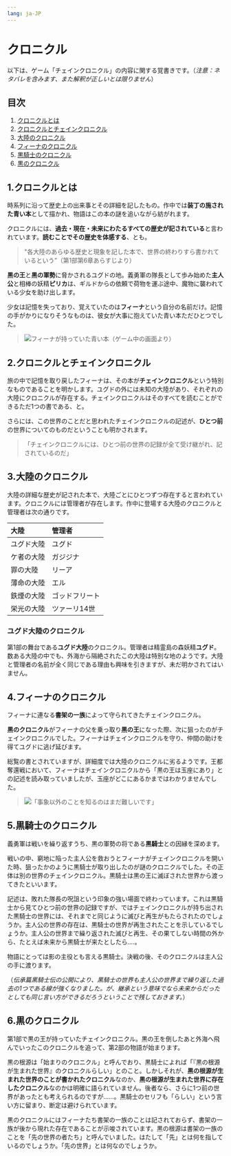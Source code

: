 ```yaml
---
lang: ja-JP
---
```


# クロニクル


以下は、ゲーム「チェインクロニクル」の内容に関する覚書きです。（*注意：ネタバレを含みます、また解釈が正しいとは限りません*）




目次
----------------------------------------------------

1. [クロニクルとは](#user-content-1クロニクルとは)
2. [クロニクルとチェインクロニクル](#user-content-2クロニクルとチェインクロニクル)
3. [大陸のクロニクル](#user-content-3大陸のクロニクル)
4. [フィーナのクロニクル](#user-content-4フィーナのクロニクル)
5. [黒騎士のクロニクル](#user-content-5黒騎士のクロニクル)
6. [黒のクロニクル](#user-content-6黒のクロニクル)




1.クロニクルとは
----------------------------------------------------

時系列に沿って歴史上の出来事とその詳細を記したもの。作中では**装丁の施された青い本**として描かれ、物語はこの本の謎を追いながら紡がれます。

クロニクルには、**過去・現在・未来にわたるすべての歴史が記されている**と言われています。**読むことでその歴史を体感する**、とも。

> "各大陸のあらゆる歴史と現象を記した本で、世界の終わりすら書かれているという”（第1部第6章あらすじより）

**黒の王**と**黒の軍勢**に脅かされるユグドの地。義勇軍の隊長として歩み始めた**主人公**と相棒の妖精**ピリカ**は、ギルドからの依頼で荷物を運ぶ途中、魔物に襲われている少女を助け出します。

少女は記憶を失っており、覚えていたのは**フィーナ**という自分の名前だけ。記憶の手がかりになりそうなものは、彼女が大事に抱えていた青い本ただひとつでした。

> ![フィーナが持っていた青い本（ゲーム中の画面より）](./img/chronicle.jpg)




2.クロニクルとチェインクロニクル
----------------------------------------------------

旅の中で記憶を取り戻したフィーナは、その本が**チェインクロニクル**という特別なものであることを明かします。ユグドの外には未知の大陸があり、それぞれの大陸にクロニクルが存在する。チェインクロニクルはそのすべてを読むことができるただ1つの書である、と。

さらには、この世界のことだと思われたチェインクロニクルの記述が、**ひとつ前**の世界についてのものだということも明かされます。

> 「チェインクロニクルには、ひとつ前の世界の記録が全て受け継がれ、記されているのだ」




3.大陸のクロニクル
----------------------------------------------------

大陸の詳細な歴史が記された本で、大陸ごとにひとつずつ存在すると言われています。クロニクルには管理者が存在します。作中に登場する大陸のクロニクルと管理者は次の通りです。

|大陸|管理者
|:--|:--
|ユグド大陸|ユグド
|ケ者の大陸|ガジジナ
|罪の大陸|リーア
|薄命の大陸|エル
|鉄煙の大陸|ゴッドフリート
|栄光の大陸|ツァーリ14世

### ユグド大陸のクロニクル

第1部の舞台である**ユグド大陸**のクロニクル。管理者は精霊島の森妖精**ユグド**。数ある大陸の中でも、外海から隔絶されたこの大陸は特別な地のようです。大陸と管理者の名前が全く同じである理由も興味を引きますが、未だ明かされてはいません。




4.フィーナのクロニクル
----------------------------------------------------

フィーナに連なる**書架の一族**によって守られてきたチェインクロニクル。

**黒のクロニクル**がフィーナの父を乗っ取り**黒の王**になった際、次に狙ったのがチェインクロニクルでした。フィーナはチェインクロニクルを守り、仲間の助けを得てユグドに逃げ延びます。

総覧の書とされていますが、詳細度では大陸のクロニクルに劣るようです。王都奪還戦において、フィーナはチェインクロニクルから「黒の王は玉座にあり」との記述を読み取っていましたが、玉座がどこにあるかまではわかりませんでした。

> ![「事象以外のことを知るのはまだ難しいです」](./img/chronicle_04.jpg)




5.黒騎士のクロニクル
----------------------------------------------------

義勇軍は戦いを繰り返すうち、黒の軍勢の将である**黒騎士**との因縁を深めます。

戦いの中、窮地に陥った主人公を救おうとフィーナがチェインクロニクルを開いた時、狙ったかのように黒騎士が取り出したのが謎のクロニクルでした。その正体は別の世界のチェインクロニクル。黒騎士は黒の王に滅ぼされた世界から渡ってきたといいます。

記述は、敗れた隊長の呪詛という印象の強い場面で終わっています。これは黒騎士から見てひとつ前の世界の記録ですが、ではチェインクロニクルが持ち出された黒騎士の世界には、それまでと同じように滅びと再生がもたらされたのでしょうか。主人公の世界の存在は、黒騎士の世界が再生されたことを示しているでしょうか。主人公の世界まで繰り返された滅びと再生、その果てしない時間の外から、たとえば未来から黒騎士が来たとしたら‥‥。

物語にとっては影の主役とも言える黒騎士。決戦の後、そのクロニクルは主人公の手に渡ります。

（*伝承篇黒騎士伝の公開により、黒騎士の世界も主人公の世界まで繰り返した過去の1つである線が強くなりました。が、継承という意味でなら未来からだったとしても同じ言い方ができるだろうということで残しておきます。*）




6.黒のクロニクル
----------------------------------------------------

第1部で黒の王が持っていたチェインクロニクル。黒の王を倒したあと外海へ飛んでいったこのクロニクルを追って、第2部の物語が始まります。

黒の根源は「始まりのクロニクル」と呼んでおり、黒騎士によれば「『黒の根源が生まれた世界』のクロニクルらしい」とのこと。しかしそれが、**黒の根源が生まれた世界のことが書かれたクロニクル**なのか、**黒の根源が生まれた世界に存在したクロニクル**なのかは明確に語られていません。後者なら、さらに1つ前の世界があったとも考えられるのですが……。黒騎士のセリフも「らしい」という言い方に留まり、断定は避けられています。

黒のクロニクルにはフィーナたち書架の一族のことは記されておらず、書架の一族が後から現れた存在であることが示唆されています。黒の根源は書架の一族のことを「先の世界の者たち」と呼んでいました。はたして「先」とは何を指しているのでしょうか。「先の世界」とは何なのでしょうか。



<!--
7.クロニクルの欠片
----------------------------------------------------

黒の根源を討ち倒したあと、フィーナのクロニクルは


義勇軍が黒の根源を討ち果たして5年。未だ黒の軍勢は絶滅に至らず、さらには**白き異形**と呼ばれる新たな脅威に晒されます。

3部の物語は、ユグドの別々の地に住む少年少女5人を主人公として、それぞれの視点で進んでいきます。時に交叉し、やがて大きな1つの流れに引き寄せられていく主人公たち。

ヘリオス
アリーチェ
エシャル
-->

